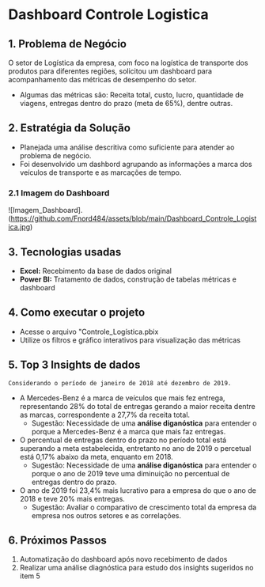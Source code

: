 # Dashboard Controle Logistica
## 1. Problema de Negócio
O setor de Logística da empresa, com foco na logística de transporte dos produtos para diferentes regiões, solicitou um dashboard para acompanhamento das métricas de desempenho do setor. 
- Algumas das métricas são: Receita total, custo, lucro, quantidade de viagens, entregas dentro do prazo (meta de 65%), dentre outras.

## 2. Estratégia da Solução
- Planejada uma análise descritiva como suficiente para atender ao problema de negócio.
- Foi desenvolvido um dashbord agrupando as informações a marca dos veículos de transporte e as marcações de tempo.

### 2.1 Imagem do Dashboard
![Imagem_Dashboard].(https://github.com/Fnord484/assets/blob/main/Dashboard_Controle_Logistica.jpg)

## 3. Tecnologias usadas
- **Excel:** Recebimento da base de dados original
- **Power BI:** Tratamento de dados, construção de tabelas métricas e dashboard

## 4. Como executar o projeto
- Acesse o arquivo "Controle_Logística.pbix
- Utilize os filtros e gráfico interativos para visualização das métricas

## 5. Top 3 Insights de dados
    Considerando o período de janeiro de 2018 até dezembro de 2019.
- A Mercedes-Benz é a marca de veículos que mais fez entrega, representando 28% do total de entregas gerando a maior receita dentre as marcas, correspondente a 27,7% da receita total.
   - Sugestão: Necessidade de uma **análise diganóstica** para entender o porque a Mercedes-Benz é a marca que mais faz entregas. 
- O percentual de entregas dentro do prazo no período total está superando a meta estabelecida, entretanto no ano de 2019 o percetual está 0,17% abaixo da meta, enquanto em 2018.
  - Sugestão: Necessidade de uma **análise diganóstica** para entender o porque o ano de 2019 teve uma diminuição no percentual de entregas dentro do prazo.
- O ano de 2019 foi 23,4% mais lucrativo para a empresa do que o ano de 2018 e teve 20% mais entregas.
  - Sugestão: Avaliar o comparativo de crescimento total da empresa da empresa nos outros setores e as correlações.

## 6. Próximos Passos
1. Automatização do dashboard após novo recebimento de dados
2. Realizar uma análise diagnóstica para estudo dos insights sugeridos no item 5